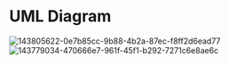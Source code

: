 # UML Diagram
![143805622-0e7b85cc-9b88-4b2a-87ec-f8ff2d6ead77](https://user-images.githubusercontent.com/71758695/144065551-83df5f7f-56d0-43f0-8283-3a35a8405ddd.png)
![143779034-470666e7-961f-45f1-b292-7271c6e8ae6c](https://user-images.githubusercontent.com/71758695/144065612-0adbf5c1-aca8-4186-9fbf-007675f53df1.png)
